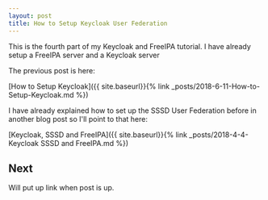 ```yaml
---
layout: post
title: How to Setup Keycloak User Federation
---
```


This is the fourth part of my Keycloak and FreeIPA tutorial. I have already setup a FreeIPA server and a Keycloak server

The previous post is here:

[How to Setup Keycloak]({{ site.baseurl}}{% link _posts/2018-6-11-How-to-Setup-Keycloak.md %})

I have already explained how to set up the SSSD User Federation before in another blog post so I'll point to that here:

[Keycloak, SSSD and FreeIPA]({{ site.baseurl}}{% link _posts/2018-4-4-Keycloak SSSD and FreeIPA.md %})

## Next

Will put up link when post is up.

